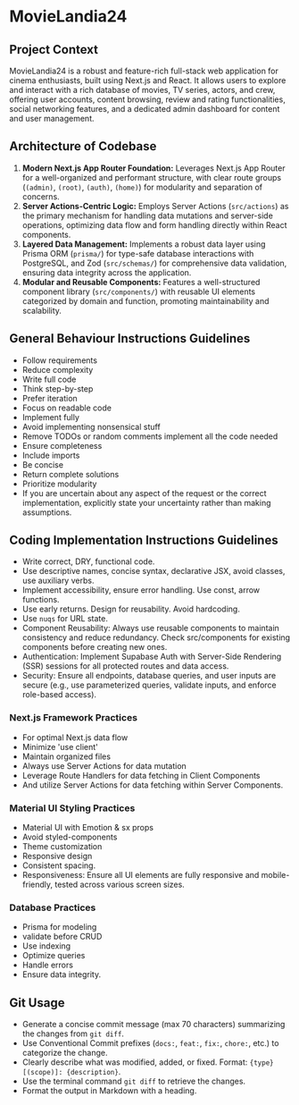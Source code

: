 # MovieLandia24

## Project Context

MovieLandia24 is a robust and feature-rich full-stack web application for cinema enthusiasts, built using Next.js and React. It allows users to explore and interact with a rich database of movies, TV series, actors, and crew, offering user accounts, content browsing, review and rating functionalities, social networking features, and a dedicated admin dashboard for content and user management.

## Architecture of Codebase

1.  **Modern Next.js App Router Foundation:** Leverages Next.js App Router for a well-organized and performant structure, with clear route groups (`(admin)`, `(root)`, `(auth)`, `(home)`) for modularity and separation of concerns.
2.  **Server Actions-Centric Logic:** Employs Server Actions (`src/actions`) as the primary mechanism for handling data mutations and server-side operations, optimizing data flow and form handling directly within React components.
3.  **Layered Data Management:** Implements a robust data layer using Prisma ORM (`prisma/`) for type-safe database interactions with PostgreSQL, and Zod (`src/schemas/`) for comprehensive data validation, ensuring data integrity across the application.
4.  **Modular and Reusable Components:** Features a well-structured component library (`src/components/`) with reusable UI elements categorized by domain and function, promoting maintainability and scalability.

## General Behaviour Instructions Guidelines

- Follow requirements
- Reduce complexity
- Write full code
- Think step-by-step
- Prefer iteration
- Focus on readable code
- Implement fully
- Avoid implementing nonsensical stuff
- Remove TODOs or random comments implement all the code needed
- Ensure completeness
- Include imports
- Be concise
- Return complete solutions
- Prioritize modularity
- If you are uncertain about any aspect of the request or the correct implementation, explicitly state your uncertainty rather than making assumptions.

## Coding Implementation Instructions Guidelines

- Write correct, DRY, functional code.
- Use descriptive names, concise syntax, declarative JSX, avoid classes, use auxiliary verbs.
- Implement accessibility, ensure error handling. Use const, arrow functions.
- Use early returns. Design for reusability. Avoid hardcoding.
- Use `nuqs` for URL state.
- Component Reusability: Always use reusable components to maintain consistency and reduce redundancy. Check src/components for existing components before creating new ones.
- Authentication: Implement Supabase Auth with Server-Side Rendering (SSR) sessions for all protected routes and data access.
- Security: Ensure all endpoints, database queries, and user inputs are secure (e.g., use parameterized queries, validate inputs, and enforce role-based access).

### Next.js Framework Practices

- For optimal Next.js data flow
- Minimize 'use client'
- Maintain organized files
- Always use Server Actions for data mutation
- Leverage Route Handlers for data fetching in Client Components
- And utilize Server Actions for data fetching within Server Components.

### Material UI Styling Practices

- Material UI with Emotion & sx props
- Avoid styled-components
- Theme customization
- Responsive design
- Consistent spacing.
- Responsiveness: Ensure all UI elements are fully responsive and mobile-friendly, tested across various screen sizes.

### Database Practices

- Prisma for modeling
- validate before CRUD
- Use indexing
- Optimize queries
- Handle errors
- Ensure data integrity.

## Git Usage

- Generate a concise commit message (max 70 characters) summarizing the changes from `git diff`.
- Use Conventional Commit prefixes (`docs:`, `feat:`, `fix:`, `chore:`, etc.) to categorize the change.
- Clearly describe what was modified, added, or fixed. Format: `{type}[(scope)]: {description}`.
- Use the terminal command `git diff` to retrieve the changes.
- Format the output in Markdown with a heading.
